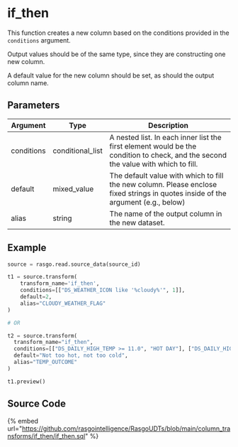 

# if_then

This function creates a new column based on the conditions provided in the `conditions` argument.

Output values should be of the same type, since they are constructing one new column.

A default value for the new column should be set, as should the output column name.


## Parameters

|  Argument  |       Type       |                                                            Description                                                            |
| ---------- | ---------------- | --------------------------------------------------------------------------------------------------------------------------------- |
| conditions | conditional_list | A nested list. In each inner list the first element would be the condition to check, and the second the value with which to fill. |
| default    | mixed_value      | The default value with which to fill the new column. Please enclose fixed strings in quotes inside of the argument (e.g., below)  |
| alias      | string           | The name of the output column in the new dataset.                                                                                 |


## Example

```python
source = rasgo.read.source_data(source_id)

t1 = source.transform(
    transform_name='if_then',
    conditions=[["DS_WEATHER_ICON like '%cloudy%'", 1]],
    default=2,
    alias="CLOUDY_WEATHER_FLAG"
)

# OR

t2 = source.transform(
  transform_name="if_then",
  conditions=[["DS_DAILY_HIGH_TEMP >= 11.0", "HOT DAY"], ["DS_DAILY_HIGH_TEMP <= 0.0", "COLD DAY"]],
  default="Not too hot, not too cold",
  alias="TEMP_OUTCOME"
)

t1.preview()

```

## Source Code

{% embed url="https://github.com/rasgointelligence/RasgoUDTs/blob/main/column_transforms/if_then/if_then.sql" %}

